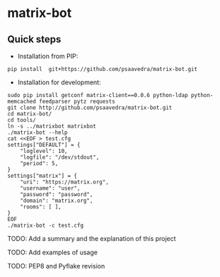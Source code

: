 # matrix-bot


## Quick steps

* Installation from PIP:

```
pip install  git+https://github.com/psaavedra/matrix-bot.git
```

* Installation for development:

```
sudo pip install getconf matrix-client==0.0.6 python-ldap python-memcached feedparser pytz requests
git clone http://github.com/psaavedra/matrix-bot.git
cd matrix-bot/
cd tools/
ln -s ../matrixbot matrixbot
./matrix-bot --help
cat <<EOF > test.cfg
settings["DEFAULT"] = {
    "loglevel": 10,
    "logfile": "/dev/stdout",
    "period": 5,
}
settings["matrix"] = {
    "uri": "https://matrix.org",
    "username": "user",
    "password": "password",
    "domain": "matrix.org",
    "rooms": [ ],
}
EOF
./matrix-bot -c test.cfg
```



TODO: Add a summary and the explanation of this project

TODO: Add examples of usage

TODO: PEP8 and Pyflake revision
